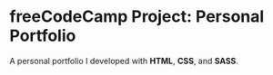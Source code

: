 # freeCodeCamp Project: Personal Portfolio

A personal portfolio I developed with **HTML**, **CSS**, and **SASS**.